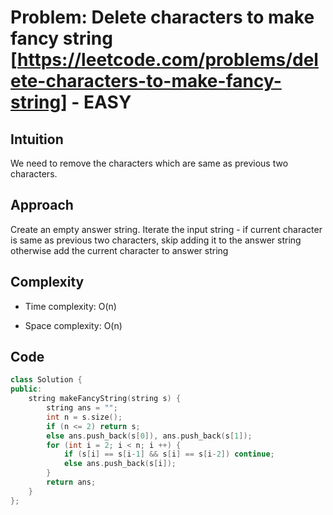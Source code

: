 # Problem: Delete characters to make fancy string [https://leetcode.com/problems/delete-characters-to-make-fancy-string] - EASY

## Intuition
We need to remove the characters which are same as previous two characters.

## Approach
Create an empty answer string. Iterate the input string - if current character is same as previous two characters, skip adding it to the answer string otherwise add the current character to answer string

## Complexity
- Time complexity:
O(n)

- Space complexity:
O(n)

## Code
```cpp []
class Solution {
public:
    string makeFancyString(string s) {
        string ans = "";
        int n = s.size();
        if (n <= 2) return s;
        else ans.push_back(s[0]), ans.push_back(s[1]);
        for (int i = 2; i < n; i ++) {
            if (s[i] == s[i-1] && s[i] == s[i-2]) continue;
            else ans.push_back(s[i]);
        }
        return ans;
    }
};
```
